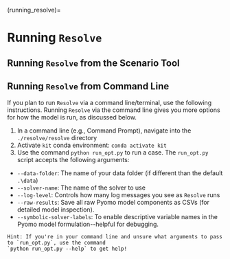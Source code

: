(running_resolve)=
# Running `Resolve`

## Running `Resolve` from the Scenario Tool

## Running `Resolve` from Command Line

If you plan to run `Resolve` via a command line/terminal, use the following instructions. 
Running `Resolve` via the command line gives you more options for how the model is run, as discussed below.

1. In a command line (e.g., Command Prompt), navigate into the `./resolve/resolve` directory
2. Activate `kit` conda environment: `conda activate kit`
3. Use the command `python run_opt.py` to run a case. The `run_opt.py` script accepts the following arguments:
- `--data-folder`: The name of your data folder (if different than the default `.\data`)
- `--solver-name`: The name of the solver to use
- `--log-level`: Controls how many log messages you see as `Resolve` runs
- `--raw-results`: Save all raw Pyomo model components as CSVs (for detailed model inspection).
- `--symbolic-solver-labels`: To enable descriptive variable names in the Pyomo model formulation--helpful for debugging.

```{note}
Hint: If you're in your command line and unsure what arguments to pass to `run_opt.py`, use the command 
`python run_opt.py --help` to get help!
```
